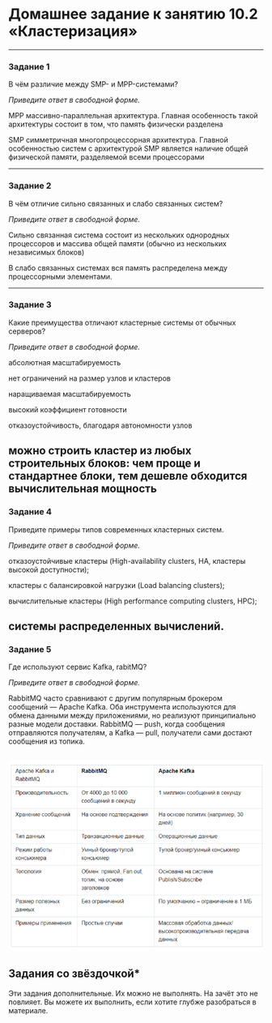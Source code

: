 # Домашнее задание к занятию 10.2 «Кластеризация»

---

### Задание 1

В чём различие между SMP- и MPP-системами?

*Приведите ответ в свободной форме.*

MPP массивно-параллельная архитектура. Главная особенность такой архитектуры состоит в том, что память физически разделена

SMP симметричная многопроцессорная архитектура. Главной особенностью систем с архитектурой SMP является наличие общей физической памяти, разделяемой всеми процессорами

---

### Задание 2

В чём отличие сильно связанных и слабо связанных систем?

*Приведите ответ в свободной форме.*

Сильно связанная система состоит из нескольких однородных
процессоров и массива общей памяти (обычно из нескольких
независимых блоков)

В слабо связанных системах вся память распределена между
процессорными элементами. 


---

### Задание 3

Какие преимущества отличают кластерные системы от обычных серверов?

*Приведите ответ в свободной форме.*

абсолютная масштабируемость

нет ограничений на размер узлов и кластеров

наращиваемая масштабируемость

высокий коэффициент готовности

отказоустойчивость, благодаря автономности узлов

можно строить кластер из любых строительных блоков: чем
проще и стандартнее блоки, тем дешевле обходится
вычислительная мощность
---

### Задание 4

Приведите примеры типов современных кластерных систем.

*Приведите ответ в свободной форме.*

отказоустойчивые кластеры (High-availability clusters, HA,
кластеры высокой доступности);

кластеры с балансировкой нагрузки (Load balancing clusters);

вычислительные кластеры (High performance computing
clusters, HPC);

системы распределенных вычислений.
---

### Задание 5

Где используют сервис Kafka, rabitMQ?

*Приведите ответ в свободной форме.*

RabbitMQ часто сравнивают с другим популярным брокером сообщений — Apache Kafka. Оба инструмента используются для обмена данными между приложениями, но реализуют принципиально разные модели доставки. RabbitMQ — push, когда сообщения отправляются получателям, а Kafka — pull, получатели сами достают сообщения из топика.

![](./Task_5.png)
---

## Задания со звёздочкой*
Эти задания дополнительные. Их можно не выполнять. На зачёт это не повлияет. Вы можете их выполнить, если хотите глубже разобраться в материале.




